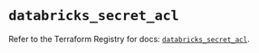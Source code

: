 # `databricks_secret_acl`

Refer to the Terraform Registry for docs: [`databricks_secret_acl`](https://registry.terraform.io/providers/databricks/databricks/1.52.0/docs/resources/secret_acl).
